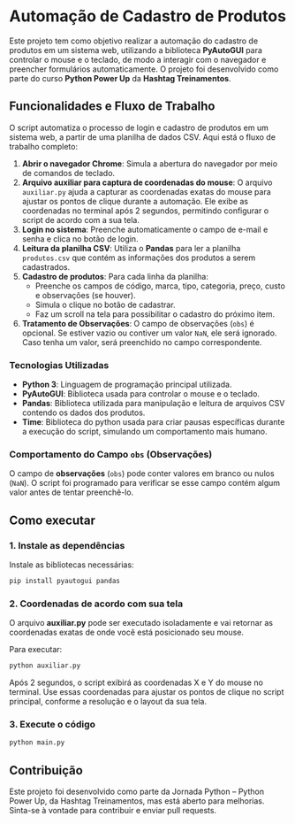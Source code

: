 # Automação de Cadastro de Produtos

Este projeto tem como objetivo realizar a automação do cadastro de produtos em um sistema web, utilizando a biblioteca **PyAutoGUI** para controlar o mouse e o teclado, de modo a interagir com o navegador e preencher formulários automaticamente. O projeto foi desenvolvido como parte do curso **Python Power Up** da **Hashtag Treinamentos**.

## Funcionalidades e Fluxo de Trabalho

O script automatiza o processo de login e cadastro de produtos em um sistema web, a partir de uma planilha de dados CSV. Aqui está o fluxo de trabalho completo:

1. **Abrir o navegador Chrome**: Simula a abertura do navegador por meio de comandos de teclado.
2. **Arquivo auxiliar para captura de coordenadas do mouse**: O arquivo `auxiliar.py` ajuda a capturar as coordenadas exatas do mouse para ajustar os pontos de clique durante a automação. Ele exibe as coordenadas no terminal após 2 segundos, permitindo configurar o script de acordo com a sua tela.
3. **Login no sistema**: Preenche automaticamente o campo de e-mail e senha e clica no botão de login.
4. **Leitura da planilha CSV**: Utiliza o **Pandas** para ler a planilha `produtos.csv` que contém as informações dos produtos a serem cadastrados.
5. **Cadastro de produtos**: Para cada linha da planilha:
   - Preenche os campos de código, marca, tipo, categoria, preço, custo e observações (se houver).
   - Simula o clique no botão de cadastrar.
   - Faz um scroll na tela para possibilitar o cadastro do próximo item.
6. **Tratamento de Observações**: O campo de observações (`obs`) é opcional. Se estiver vazio ou contiver um valor `NaN`, ele será ignorado. Caso tenha um valor, será preenchido no campo correspondente.

### Tecnologias Utilizadas

- **Python 3**: Linguagem de programação principal utilizada.
- **PyAutoGUI**: Biblioteca usada para controlar o mouse e o teclado.
- **Pandas**: Biblioteca utilizada para manipulação e leitura de arquivos CSV contendo os dados dos produtos.
- **Time**: Biblioteca do python usada para criar pausas específicas durante a execução do script, simulando um comportamento mais humano.

### Comportamento do Campo `obs` (Observações)

O campo de **observações** (`obs`) pode conter valores em branco ou nulos (`NaN`). O script foi programado para verificar se esse campo contém algum valor antes de tentar preenchê-lo.

## Como executar

### 1. Instale as dependências

Instale as bibliotecas necessárias:

```bash
pip install pyautogui pandas
```

### 2. Coordenadas de acordo com sua tela

O arquivo **auxiliar.py** pode ser executado isoladamente e vai retornar as coordenadas exatas de onde você está posicionado seu mouse.

Para executar:

```bash
python auxiliar.py
```

Após 2 segundos, o script exibirá as coordenadas X e Y do mouse no terminal. Use essas coordenadas para ajustar os pontos de clique no script principal, conforme a resolução e o layout da sua tela.

### 3. Execute o código

```bash
python main.py
```

## Contribuição

Este projeto foi desenvolvido como parte da Jornada Python – Python Power Up, da Hashtag Treinamentos, mas está aberto para melhorias. Sinta-se à vontade para contribuir e enviar pull requests.

